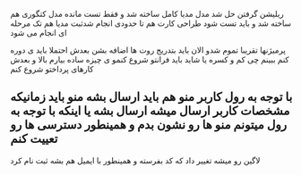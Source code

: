 ریلیشن گرفتن حل شد
مدل مدیا کامل ساخته شد و فقط تست مانده
مدل کتگوری هم ساخته شد و باید تست شود
طراحی کارت هم تا حدودی انجام شدثبت مدیا هم تک مرحله ای انجام می شود

پرمیژنها تقریبا تموم شدو الان باید بتدریج روت ها اضافه بشن
بعدش احتملا باید ی دوره کنم ببینم چی کم و کسره
یا شاید باید فرانتو شروع کنمو ی چیزه ساده بیارم بالا و بعدش 
کارهای پرداختو شروع کنم

با توجه به رول کاربر منو هم باید ارسال بشه
منو باید زمانیکه مشخصات کاربر ارسال میشه ارسال بشه
یا اینکه با توجه به رول میتونم منو ها رو نشون بدم
و همینطور دسترسی ها رو تعییت کنم
--------------------------
لاگین رو میشه تغییر داد که کد بفرسته
و همینطور با ایمیل هم بشه ثبت نام کرد


